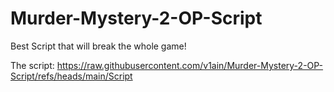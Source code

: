 # Murder-Mystery-2-OP-Script
Best Script that will break the whole game!

The script: https://raw.githubusercontent.com/v1ain/Murder-Mystery-2-OP-Script/refs/heads/main/Script
